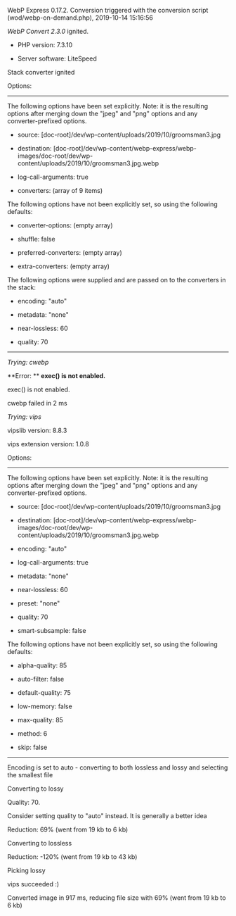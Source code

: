WebP Express 0.17.2. Conversion triggered with the conversion script (wod/webp-on-demand.php), 2019-10-14 15:16:56

*WebP Convert 2.3.0*  ignited.
- PHP version: 7.3.10
- Server software: LiteSpeed

Stack converter ignited

Options:
------------
The following options have been set explicitly. Note: it is the resulting options after merging down the "jpeg" and "png" options and any converter-prefixed options.
- source: [doc-root]/dev/wp-content/uploads/2019/10/groomsman3.jpg
- destination: [doc-root]/dev/wp-content/webp-express/webp-images/doc-root/dev/wp-content/uploads/2019/10/groomsman3.jpg.webp
- log-call-arguments: true
- converters: (array of 9 items)

The following options have not been explicitly set, so using the following defaults:
- converter-options: (empty array)
- shuffle: false
- preferred-converters: (empty array)
- extra-converters: (empty array)

The following options were supplied and are passed on to the converters in the stack:
- encoding: "auto"
- metadata: "none"
- near-lossless: 60
- quality: 70
------------


*Trying: cwebp* 

**Error: ** **exec() is not enabled.** 
exec() is not enabled.
cwebp failed in 2 ms

*Trying: vips* 
vipslib version: 8.8.3
vips extension version: 1.0.8

Options:
------------
The following options have been set explicitly. Note: it is the resulting options after merging down the "jpeg" and "png" options and any converter-prefixed options.
- source: [doc-root]/dev/wp-content/uploads/2019/10/groomsman3.jpg
- destination: [doc-root]/dev/wp-content/webp-express/webp-images/doc-root/dev/wp-content/uploads/2019/10/groomsman3.jpg.webp
- encoding: "auto"
- log-call-arguments: true
- metadata: "none"
- near-lossless: 60
- preset: "none"
- quality: 70
- smart-subsample: false

The following options have not been explicitly set, so using the following defaults:
- alpha-quality: 85
- auto-filter: false
- default-quality: 75
- low-memory: false
- max-quality: 85
- method: 6
- skip: false
------------

Encoding is set to auto - converting to both lossless and lossy and selecting the smallest file

Converting to lossy
Quality: 70. 
Consider setting quality to "auto" instead. It is generally a better idea
Reduction: 69% (went from 19 kb to 6 kb)

Converting to lossless
Reduction: -120% (went from 19 kb to 43 kb)

Picking lossy
vips succeeded :)

Converted image in 917 ms, reducing file size with 69% (went from 19 kb to 6 kb)
